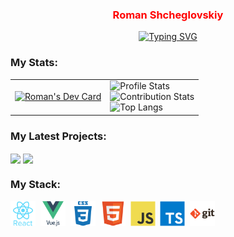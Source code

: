 <div align="center">
  <h3><span style="color:red">Roman Shcheglovskiy</span></h3>
</div>

<div align="center">
  <a href="https://git.io/typing-svg"><img src="https://readme-typing-svg.demolab.com?font=Fira+Code&pause=1000&color=FC538C&center=true&vCenter=true&width=435&lines=Front-end+Developer" alt="Typing SVG" /></a>
</div>

### My Stats:

<table>
  <tr>
    <td>
    <a href="https://app.daily.dev/neverFeltAlive">
      <img src="https://api.daily.dev/devcards/5a014fbe5cee47d2bd0155c7bc65e8f1.png?r=lno" width="400" alt="Roman's Dev Card"/>
    </a>
    </td>
    <td>
      <img width="400px" alt="Profile Stats" src="https://github-readme-stats.vercel.app/api?username=neverFeltAlive&theme=radical"/><br/>
      <img width="400px" alt="Contribution Stats" src="https://streak-stats.demolab.com?user=neverFeltAlive&theme=radical"/><br/>
      <img width="200px" alt="Top Langs" src="https://github-readme-stats.vercel.app/api/top-langs/?username=neverFeltAlive&layout=compactshow_icons=true&theme=radical" />
    </td>
  </tr>
</table>

### My Latest Projects:

<img align="center" src="https://github-readme-stats.vercel.app/api/pin/?username=neverFeltAlive&repo=vite-mpa&theme=radical" />
<img align="center" src="https://github-readme-stats.vercel.app/api/pin/?username=neverFeltAlive&repo=vite-pug&theme=radical" />

### My Stack:
<div>
  <img src="https://github.com/devicons/devicon/blob/master/icons/react/react-original-wordmark.svg" title="React" alt="React" width="40" height="40"/>&nbsp;
  <img src="https://github.com/devicons/devicon/blob/master/icons/vuejs/vuejs-original-wordmark.svg" title="Vue" alt="Vue" width="40" height="40"/>&nbsp;
  <img src="https://github.com/devicons/devicon/blob/master/icons/css3/css3-plain-wordmark.svg"  title="CSS3" alt="CSS" width="40" height="40"/>&nbsp;
  <img src="https://github.com/devicons/devicon/blob/master/icons/html5/html5-original.svg" title="HTML5" alt="HTML" width="40" height="40"/>&nbsp;
  <img src="https://github.com/devicons/devicon/blob/master/icons/javascript/javascript-original.svg" title="JavaScript" alt="JavaScript" width="40" height="40"/>&nbsp;
  <img src="https://github.com/devicons/devicon/blob/master/icons/typescript/typescript-original.svg" title="TypeScript" alt="TypeScript" width="40" height="40"/>&nbsp;
  <img src="https://github.com/devicons/devicon/blob/master/icons/git/git-original-wordmark.svg" title="Git" alt="Git" width="40" height="40"/>
</div>
